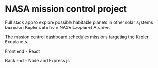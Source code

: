 # NASA mission control project

Full stack app to explore possible habitable planets in other solar systems based on Kepler data from NASA Exoplanet Archive.

The mission control dashboard schedules missions targeting the Kepler Exoplanets.

Front end - React

Back end - Node and Express js